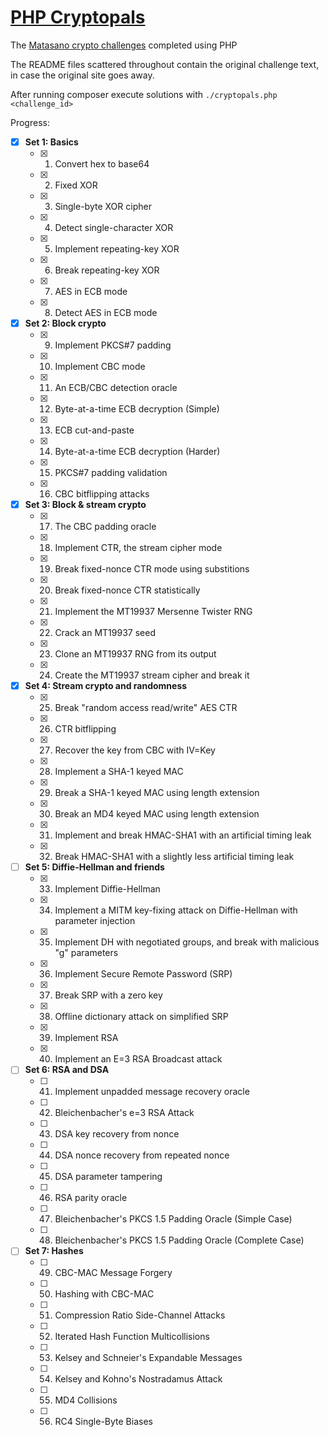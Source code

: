 # [PHP Cryptopals](https://github.com/lt/php-cryptopals)

The [Matasano crypto challenges](http://cryptopals.com/) completed using PHP

The README files scattered throughout contain the original challenge text, in case the original site goes away.

After running composer execute solutions with `./cryptopals.php <challenge_id>`

Progress:

- [x] **Set 1: Basics**
  - [x] 1. Convert hex to base64
  - [x] 2. Fixed XOR
  - [x] 3. Single-byte XOR cipher
  - [x] 4. Detect single-character XOR
  - [x] 5. Implement repeating-key XOR
  - [x] 6. Break repeating-key XOR
  - [x] 7. AES in ECB mode
  - [x] 8. Detect AES in ECB mode
- [x] **Set 2: Block crypto**
  - [x] 9. Implement PKCS#7 padding
  - [x] 10. Implement CBC mode
  - [x] 11. An ECB/CBC detection oracle
  - [x] 12. Byte-at-a-time ECB decryption (Simple)
  - [x] 13. ECB cut-and-paste
  - [x] 14. Byte-at-a-time ECB decryption (Harder)
  - [x] 15. PKCS#7 padding validation
  - [x] 16. CBC bitflipping attacks
- [x] **Set 3: Block & stream crypto**
  - [x] 17. The CBC padding oracle
  - [x] 18. Implement CTR, the stream cipher mode
  - [x] 19. Break fixed-nonce CTR mode using substitions
  - [x] 20. Break fixed-nonce CTR statistically
  - [x] 21. Implement the MT19937 Mersenne Twister RNG
  - [x] 22. Crack an MT19937 seed
  - [x] 23. Clone an MT19937 RNG from its output
  - [x] 24. Create the MT19937 stream cipher and break it
- [x] **Set 4: Stream crypto and randomness**
  - [x] 25. Break "random access read/write" AES CTR
  - [x] 26. CTR bitflipping
  - [x] 27. Recover the key from CBC with IV=Key
  - [x] 28. Implement a SHA-1 keyed MAC
  - [x] 29. Break a SHA-1 keyed MAC using length extension
  - [x] 30. Break an MD4 keyed MAC using length extension
  - [x] 31. Implement and break HMAC-SHA1 with an artificial timing leak
  - [x] 32. Break HMAC-SHA1 with a slightly less artificial timing leak
- [ ] **Set 5: Diffie-Hellman and friends**
  - [x] 33. Implement Diffie-Hellman
  - [x] 34. Implement a MITM key-fixing attack on Diffie-Hellman with parameter injection
  - [x] 35. Implement DH with negotiated groups, and break with malicious "g" parameters
  - [x] 36. Implement Secure Remote Password (SRP)
  - [x] 37. Break SRP with a zero key
  - [x] 38. Offline dictionary attack on simplified SRP
  - [x] 39. Implement RSA
  - [x] 40. Implement an E=3 RSA Broadcast attack
- [ ] **Set 6: RSA and DSA**
  - [ ] 41. Implement unpadded message recovery oracle
  - [ ] 42. Bleichenbacher's e=3 RSA Attack
  - [ ] 43. DSA key recovery from nonce
  - [ ] 44. DSA nonce recovery from repeated nonce
  - [ ] 45. DSA parameter tampering
  - [ ] 46. RSA parity oracle
  - [ ] 47. Bleichenbacher's PKCS 1.5 Padding Oracle (Simple Case)
  - [ ] 48. Bleichenbacher's PKCS 1.5 Padding Oracle (Complete Case)
- [ ] **Set 7: Hashes**
  - [ ] 49. CBC-MAC Message Forgery
  - [ ] 50. Hashing with CBC-MAC
  - [ ] 51. Compression Ratio Side-Channel Attacks
  - [ ] 52. Iterated Hash Function Multicollisions
  - [ ] 53. Kelsey and Schneier's Expandable Messages
  - [ ] 54. Kelsey and Kohno's Nostradamus Attack
  - [ ] 55. MD4 Collisions
  - [ ] 56. RC4 Single-Byte Biases

